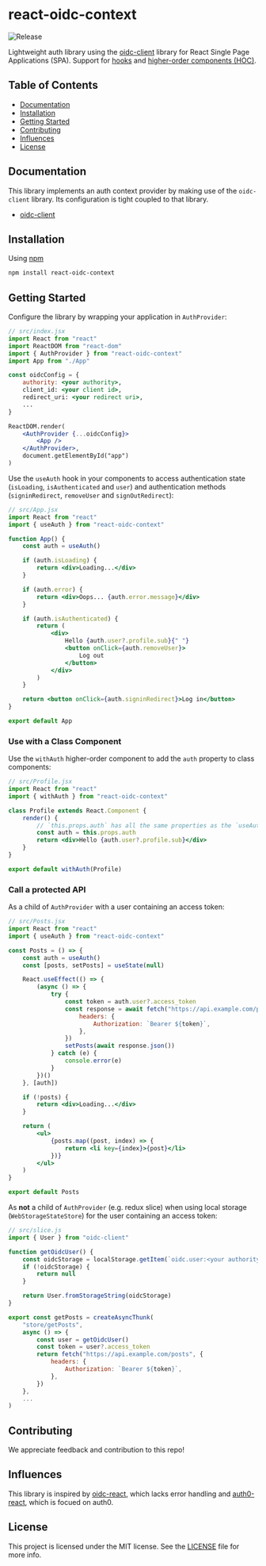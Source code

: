 # react-oidc-context

![Release](https://github.com/pamapa/oidc-client-react/workflows/Release/badge.svg)


Lightweight auth library using the [oidc-client](https://github.com/IdentityModel/oidc-client-js) library for React Single Page Applications (SPA).
Support for [hooks](https://reactjs.org/docs/hooks-intro.html) and [higher-order components (HOC)](https://reactjs.org/docs/higher-order-components.html).


## Table of Contents
- [Documentation](#documentation)
- [Installation](#installation)
- [Getting Started](#getting-started)
- [Contributing](#contributing)
- [Influences](#influences)
- [License](#license)


## Documentation
This library implements an auth context provider by making use of the `oidc-client` library. Its configuration is
tight coupled to that library.

- [oidc-client](https://github.com/IdentityModel/oidc-client-js/wiki)


## Installation

Using [npm](https://npmjs.org/)

```bash
npm install react-oidc-context
```


## Getting Started

Configure the library by wrapping your application in `AuthProvider`:

```jsx
// src/index.jsx
import React from "react"
import ReactDOM from "react-dom"
import { AuthProvider } from "react-oidc-context"
import App from "./App"

const oidcConfig = {
    authority: <your authority>,
    client_id: <your client id>,
    redirect_uri: <your redirect uri>,
    ...
}

ReactDOM.render(
    <AuthProvider {...oidcConfig}>
        <App />
    </AuthProvider>,
    document.getElementById("app")
)
```

Use the `useAuth` hook in your components to access authentication state (`isLoading`, `isAuthenticated` and `user`) and
authentication methods (`signinRedirect`, `removeUser` and `signOutRedirect`):

```jsx
// src/App.jsx
import React from "react"
import { useAuth } from "react-oidc-context"

function App() {
    const auth = useAuth()

    if (auth.isLoading) {
        return <div>Loading...</div>
    }

    if (auth.error) {
        return <div>Oops... {auth.error.message}</div>
    }

    if (auth.isAuthenticated) {
        return (
            <div>
                Hello {auth.user?.profile.sub}{" "}
                <button onClick={auth.removeUser}>
                    Log out
                </button>
            </div>
        )
    }

    return <button onClick={auth.signinRedirect}>Log in</button>
}

export default App
```


### Use with a Class Component

Use the `withAuth` higher-order component to add the `auth` property to class components:

```jsx
// src/Profile.jsx
import React from "react"
import { withAuth } from "react-oidc-context"

class Profile extends React.Component {
    render() {
        // `this.props.auth` has all the same properties as the `useAuth` hook
        const auth = this.props.auth
        return <div>Hello {auth.user?.profile.sub}</div>
    }
}

export default withAuth(Profile)
```


### Call a protected API

As a child of `AuthProvider` with a user containing an access token:

```jsx
// src/Posts.jsx
import React from "react"
import { useAuth } from "react-oidc-context"

const Posts = () => {
    const auth = useAuth()
    const [posts, setPosts] = useState(null)

    React.useEffect(() => {
        (async () => {
            try {
                const token = auth.user?.access_token
                const response = await fetch("https://api.example.com/posts", {
                    headers: {
                        Authorization: `Bearer ${token}`,
                    },
                })
                setPosts(await response.json())
            } catch (e) {
                console.error(e)
            }
        })()
    }, [auth])

    if (!posts) {
        return <div>Loading...</div>
    }

    return (
        <ul>
            {posts.map((post, index) => {
                return <li key={index}>{post}</li>
            })}
        </ul>
    )
}

export default Posts
```

As **not** a child of `AuthProvider` (e.g. redux slice) when using local storage (`WebStorageStateStore`) for the user
containing an access token:
```jsx
// src/slice.js
import { User } from "oidc-client"

function getOidcUser() {
    const oidcStorage = localStorage.getItem(`oidc.user:<your authority>:<your client id>`)
    if (!oidcStorage) {
        return null
    }

    return User.fromStorageString(oidcStorage)
}

export const getPosts = createAsyncThunk(
    "store/getPosts",
    async () => {
        const user = getOidcUser()
        const token = user?.access_token
        return fetch("https://api.example.com/posts", {
            headers: {
                Authorization: `Bearer ${token}`,
            },
        })
    },
    ...
)
```


## Contributing
We appreciate feedback and contribution to this repo!


## Influences
This library is inspired by [oidc-react](https://github.com/bjerkio/oidc-react), which lacks error handling and [auth0-react](https://github.com/auth0/auth0-react), which is focued on auth0.


## License
This project is licensed under the MIT license. See the [LICENSE](https://github.com/pamapa/oidc-client-react/blob/main/LICENSE) file for more info.
